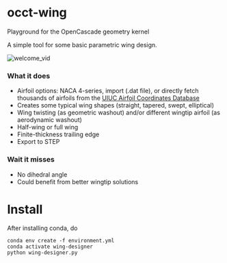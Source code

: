 # occt-wing

Playground for the OpenCascade geometry kernel

A simple tool for some basic parametric wing design.

![welcome_vid](example_vid.gif)

### What it does
- Airfoil options: NACA 4-series, import (.dat file), or directly fetch thousands of airfoils from the [UIUC Airfoil Coordinates Database](https://m-selig.ae.illinois.edu/ads/coord_database.html)
- Creates some typical wing shapes (straight, tapered, swept, elliptical)
- Wing twisting (as geometric washout) and/or different wingtip airfoil (as aerodynamic washout)
- Half-wing or full wing
- Finite-thickness trailing edge
- Export to STEP

### Wait it misses
- No dihedral angle
- Could benefit from better wingtip solutions

# Install
After installing conda, do
```
conda env create -f environment.yml
conda activate wing-designer
python wing-designer.py
```
